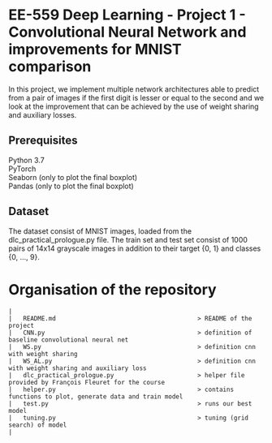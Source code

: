 # EE-559 Deep Learning - Project 1 - Convolutional Neural Network and improvements for MNIST comparison

In this project, we implement multiple network architectures able to predict from a pair of images if the first digit is lesser or equal to the second and we look at the improvement that can be achieved by the use of weight sharing and auxiliary losses. 

## Prerequisites
Python 3.7 <br/>
PyTorch <br/>
Seaborn (only to plot the final boxplot) <br/>
Pandas (only to plot the final boxplot) <br/>

## Dataset 
The dataset consist of MNIST images, loaded from the dlc_practical_prologue.py file. The train set and test set consist of 1000 pairs of 14x14 grayscale images in addition to their target {0, 1} and classes {0, ..., 9}. 

# Organisation of the repository

```
|
|   README.md                                       > README of the project  
|   CNN.py                                          > definition of baseline convolutional neural net
|   WS.py                                           > definition cnn with weight sharing
|   WS_AL.py                                        > definition cnn with weight sharing and auxiliary loss
|   dlc_practical_prologue.py                       > helper file provided by François Fleuret for the course
|   helper.py                                       > contains functions to plot, generate data and train model
|   test.py                                         > runs our best model 
|   tuning.py                                       > tuning (grid search) of model
|
```  
